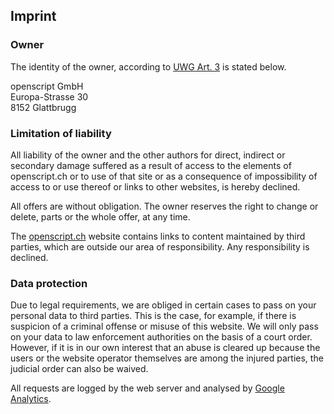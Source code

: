 ## Imprint

### Owner

The identity of the owner, according to [UWG Art. 3](http://www.admin.ch/opc/de/classified-compilation/19860391/index.html#a3) is stated below.

openscript GmbH\
Europa-Strasse 30\
8152 Glattbrugg

### Limitation of liability

All liability of the owner and the other authors for direct, indirect or secondary damage suffered as a result of access to the elements of openscript.ch or to use of that site or as a consequence of impossibility of access to or use thereof or links to other websites, is hereby declined.

All offers are without obligation. The owner reserves the right to change or delete, parts or the whole offer, at any time.

The [openscript.ch](https://openscript.ch) website contains links to content maintained by third parties, which are outside our area of responsibility. Any responsibility is declined.

### Data protection

Due to legal requirements, we are obliged in certain cases to pass on your personal data to third parties. This is the case, for example, if there is suspicion of a criminal offense or misuse of this website. We will only pass on your data to law enforcement authorities on the basis of a court order. However, if it is in our own interest that an abuse is cleared up because the users or the website operator themselves are among the injured parties, the judicial order can also be waived.

All requests are logged by the web server and analysed by [Google Analytics](http://www.google.com/intl/de/analytics/).

